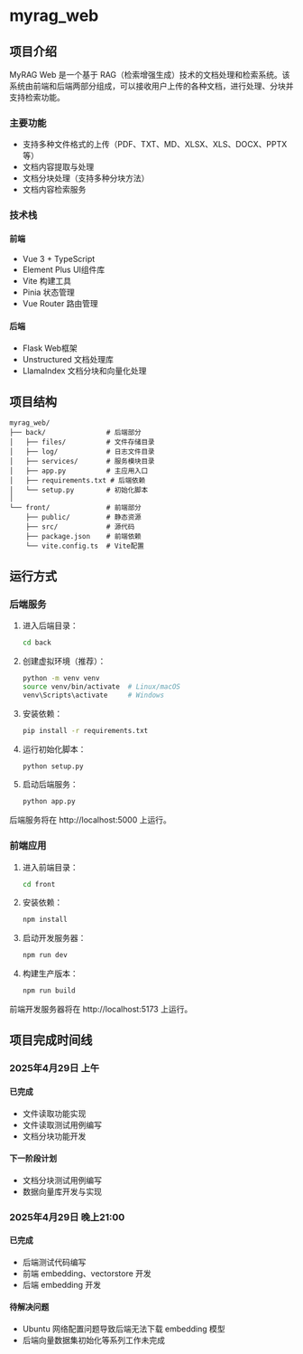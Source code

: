 # myrag_web

## 项目介绍

MyRAG Web 是一个基于 RAG（检索增强生成）技术的文档处理和检索系统。该系统由前端和后端两部分组成，可以接收用户上传的各种文档，进行处理、分块并支持检索功能。

### 主要功能

- 支持多种文件格式的上传（PDF、TXT、MD、XLSX、XLS、DOCX、PPTX等）
- 文档内容提取与处理
- 文档分块处理（支持多种分块方法）
- 文档内容检索服务

### 技术栈

#### 前端
- Vue 3 + TypeScript
- Element Plus UI组件库
- Vite 构建工具
- Pinia 状态管理
- Vue Router 路由管理

#### 后端
- Flask Web框架
- Unstructured 文档处理库
- LlamaIndex 文档分块和向量化处理

## 项目结构

```
myrag_web/
├── back/               # 后端部分
│   ├── files/          # 文件存储目录
│   ├── log/            # 日志文件目录
│   ├── services/       # 服务模块目录
│   ├── app.py          # 主应用入口
│   ├── requirements.txt # 后端依赖
│   └── setup.py        # 初始化脚本
│
└── front/              # 前端部分
    ├── public/         # 静态资源
    ├── src/            # 源代码
    ├── package.json    # 前端依赖
    └── vite.config.ts  # Vite配置
```

## 运行方式

### 后端服务

1. 进入后端目录：
   ```bash
   cd back
   ```

2. 创建虚拟环境（推荐）：
   ```bash
   python -m venv venv
   source venv/bin/activate  # Linux/macOS
   venv\Scripts\activate     # Windows
   ```

3. 安装依赖：
   ```bash
   pip install -r requirements.txt
   ```

4. 运行初始化脚本：
   ```bash
   python setup.py
   ```

5. 启动后端服务：
   ```bash
   python app.py
   ```

后端服务将在 http://localhost:5000 上运行。

### 前端应用

1. 进入前端目录：
   ```bash
   cd front
   ```

2. 安装依赖：
   ```bash
   npm install
   ```

3. 启动开发服务器：
   ```bash
   npm run dev
   ```

4. 构建生产版本：
   ```bash
   npm run build
   ```

前端开发服务器将在 http://localhost:5173 上运行。

## 项目完成时间线

### 2025年4月29日 上午
#### 已完成
- 文件读取功能实现
- 文件读取测试用例编写
- 文档分块功能开发

#### 下一阶段计划
- 文档分块测试用例编写
- 数据向量库开发与实现

### 2025年4月29日 晚上21:00
#### 已完成
- 后端测试代码编写
- 前端 embedding、vectorstore 开发
- 后端 embedding 开发

#### 待解决问题
- Ubuntu 网络配置问题导致后端无法下载 embedding 模型
- 后端向量数据集初始化等系列工作未完成